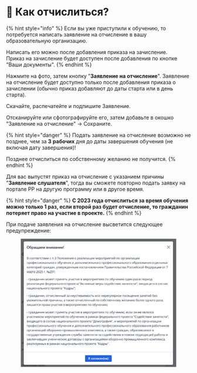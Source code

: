 # 🚫 Как отчислиться?

{% hint style="info" %}
Если вы уже приступили к обучению, то потребуется написать заявление на отчисление в вашу образовательную организацию.

Написать его можно после добавления приказа на зачисление. \
Приказ на зачисление будет доступен после добавления по кнопке "Ваши документы".
{% endhint %}

Нажмите на фото, затем кнопку "**Заявление на отчисление**". Заявление на отчисление будет доступно только после добавления приказа о зачислении (обычно приказ добавляют до даты старта или в день старта).

Скачайте, распечатейте и подпишите Заявление.

Отсканируйте или сфотографируйте его, затем добавьте в окошко "Заявление на отчисление" -> Сохраните.

{% hint style="danger" %}
Подать заявление на отчисление возможно не позднее, чем за **3** **рабочих**  дня до даты завершения обучения (не включая дату завершения)!&#x20;

Позднее отчислиться по собственному желанию не получится.
{% endhint %}

Для вас выпустят приказ на отчисление с указанием причины "**Заявление слушателя**", тогда вы сможете повторно подать заявку на портале РР на другую программу или в другое время.&#x20;

{% hint style="danger" %}
**С 2023 года отчислиться за время обучения можно только 1 раз, если второй раз будет отчисление, то гражданин потеряет право на участие в проекте.**
{% endhint %}

При подаче заявления на отчисление высветится следующее предупреждение:

<figure><img src="../.gitbook/assets/image (28).png" alt=""><figcaption></figcaption></figure>
